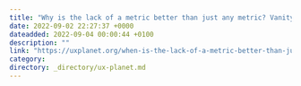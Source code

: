 ```yaml
---
title: "Why is the lack of a metric better than just any metric? Vanity Metrics vs. Success Metrics"
date: 2022-09-02 22:27:37 +0000
dateadded: 2022-09-04 00:00:44 +0100
description: ""
link: "https://uxplanet.org/when-is-the-lack-of-a-metric-better-than-just-any-metric-vanity-metrics-vs-success-metrics-826447c146e9?source=rss----819cc2aaeee0---4"
category:
directory: _directory/ux-planet.md
---
```

